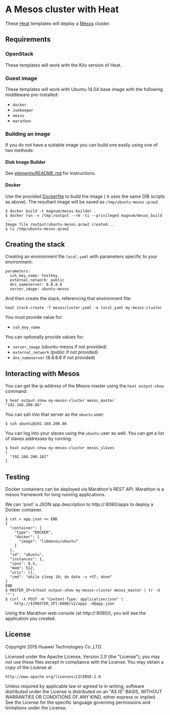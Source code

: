 A Mesos cluster with Heat
=========================

These [Heat][] templates will deploy a [Mesos][] cluster.

[heat]: https://wiki.openstack.org/wiki/Heat
[mesos]: http://mesos.apache.org/

## Requirements

### OpenStack

These templates will work with the Kilo version of Heat.

### Guest image

These templates will work with Ubuntu 14.04 base image with the following
middleware pre-installed:

- `docker`
- `zookeeper`
- `mesos`
- `marathon`

### Building an image

If you do not have a suitable image you can build one easily using one of two methods:

#### Disk Image Builder

See [elements/README.md](elements/README.md) for instructions.

#### Docker

Use the provided [Dockerfile](./Dockerfile) to build the image ( it uses the same DIB scripts as above).  The resultant image will be saved as `/tmp/ubuntu-mesos.qcow2`

```
$ docker build -t magnum/mesos-builder .
$ docker run -v /tmp:/output --rm -ti --privileged magnum/mesos_build
...
Image file /output/ubuntu-mesos.qcow2 created...
$ ls /tmp/ubuntu-mesos.qcow2

```


## Creating the stack

Creating an environment file `local.yaml` with parameters specific to
your environment:

    parameters:
      ssh_key_name: testkey
      external_network: public
      dns_nameserver: 8.8.8.8
      server_image: ubuntu-mesos

And then create the stack, referencing that environment file:

    heat stack-create -f mesoscluster.yaml -e local.yaml my-mesos-cluster

You must provide value for:

- `ssh_key_name`

You can optionally provide values for:

- `server_image` (ubuntu-mesos if not provided)
- `external_network` (public if not provided)
- `dns_nameserver` (8.8.8.8 if not provided)

## Interacting with Mesos

You can get the ip address of the Mesos master using the `heat
output-show` command:

    $ heat output-show my-mesos-cluster mesos_master
    "192.168.200.86"

You can ssh into that server as the `ubuntu` user:

    $ ssh ubuntu@192.168.200.86

You can log into your slaves using the `ubuntu` user as well.  You
can get a list of slaves addresses by running:

    $ heat output-show my-mesos-cluster mesos_slaves
    [
      "192.168.200.182"
    ]

## Testing

Docker containers can be deployed via Marathon's REST API.
Marathon is a mesos framework for long running applications.

We can 'post' a JSON app description to http://<master>:8080/apps to deploy
a Docker container.

    $ cat > app.json << END
    {
      "container": {
        "type": "DOCKER",
        "docker": {
          "image": "libmesos/ubuntu"
        }
      },
      "id": "ubuntu",
      "instances": 1,
      "cpus": 0.5,
      "mem": 512,
      "uris": [],
      "cmd": "while sleep 10; do date -u +%T; done"
    }
    END
    $ MASTER_IP=$(heat output-show my-mesos-cluster mesos_master | tr -d '"')
    $ curl -X POST -H "Content-Type: application/json" \
        http://${MASTER_IP}:8080/v2/apps -d@app.json

Using the Marathon web console (at http://<master>:8080/), you will see the
application you created.

## License

Copyright 2015 Huawei Technologies Co.,LTD.

Licensed under the Apache License, Version 2.0 (the "License");
you may not use these files except in compliance with the License.
You may obtain a copy of the License at

    http://www.apache.org/licenses/LICENSE-2.0

Unless required by applicable law or agreed to in writing, software
distributed under the License is distributed on an "AS IS" BASIS,
WITHOUT WARRANTIES OR CONDITIONS OF ANY KIND, either express or implied.
See the License for the specific language governing permissions and
limitations under the License.
